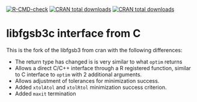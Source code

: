 <!-- badges: start -->
[![R-CMD-check](https://github.com/nlmixr2/lbfgsb3c/actions/workflows/R-CMD-check.yaml/badge.svg)](https://github.com/nlmixr2/lbfgsb3c/actions/workflows/R-CMD-check.yaml)
[![CRAN total downloads](https://cranlogs.r-pkg.org/badges/grand-total/lbfgsb3c)](https://cran.r-project.org/package=lbfgsb3c)
[![CRAN total downloads](https://cranlogs.r-pkg.org/badges/lbfgsb3c)](https://cran.r-project.org/package=lbfgsb3c)
<!-- badges: end -->

# libfgsb3c interface from C
This is the fork of the libfgsb3 from cran with the following differences:
- The return type has changed is is very similar to what `optim` returns
- Allows a direct C/C++ interface through a R registered function,
  similar to C interface to `optim` with 2 additional arguments.
- Allows adjustment of tolerances for minimization success.
- Added `xtolAtol` and `xtolRtol` minimization success criterion.
- Added `maxit` termination
